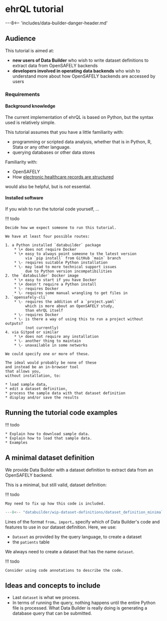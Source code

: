 # ehrQL tutorial

---8<-- 'includes/data-builder-danger-header.md'

## Audience

This tutorial is aimed at:

* **new users of Data Builder**
  who wish to write dataset definitions
  to extract data from OpenSAFELY backends
* **developers involved in operating data backends**
  who wish to understand more about how OpenSAFELY backends
  are accessed by users

### Requirements

#### Background knowledge

The current implementation of ehrQL is based on Python,
but the syntax used is relatively simple.

This tutorial assumes that you have a little familiarity with:

* programming or scripted data analysis,
  whether that is in Python, R, Stata or any other language.
* querying databases or other data stores

Familiarity with:

* OpenSAFELY
* How [electronic healthcare records are structured](data-sources/intro.md)

would also be helpful,
but is *not* essential.

#### Installed software

If you wish to run the tutorial code yourself, …

!!! todo

    Decide how we expect someone to run this tutorial.

    We have at least four possible routes:

    1. a Python installed `databuilder` package
        * \+ does not require Docker
        * \+ easy to always point someone to the latest version
             via `pip install` from GitHub `main` branch
        * \- requires suitable Python installation
        * \- may lead to more technical support issues
             due to Python version incompatibilities
    2. the `databuilder` Docker image
        * \+ easy to start if you have Docker
        * \+ doesn't require a Python install
        * \- requires Docker
        * \- requires some manual wrangling to get files in
    3. `opensafely-cli`
        * \- requires the addition of a `project.yaml`
             which is more about an OpenSAFELY study,
             than ehrQL itself
        * \- requires Docker
        * \- is there a way of using this to run a project without outputs?
             (not currently)
    4. via Gitpod or similar
        * \+ does not require any installation
        * \- another thing to maintain
        * \- unavailable in some networks

    We could specify one or more of these.

    The ideal would probably be none of these
    and instead be an in-browser tool
    that allows you,
    without installation, to:

    * load sample data,
    * edit a dataset definition,
    * process the sample data with that dataset definition
    * display and/or save the results

## Running the tutorial code examples

!!! todo

    * Explain how to download sample data.
    * Explain how to load that sample data.
    * Examples

## A minimal dataset definition

We provide Data Builder with a dataset definition to extract data from an OpenSAFELY backend.

This is a minimal, but still valid, dataset definition:

!!! todo

    May need to fix up how this code is included.

```python
---8<-- "databuilder/wip-dataset-definitions/dataset_definition_minimal.py"
```

Lines of the format `from… import…` specify which of Data Builder's code and features
to use in our dataset definition.
Here, we use:

* `Dataset` as provided by the query language, to create a dataset
* the `patients` table

We always need to create a dataset that has the name `dataset`.

!!! todo

    Consider using code annotations to describe the code.

## Ideas and concepts to include

* Last `dataset` is what we process.
* In terms of running the query,
  nothing happens until the entire Python file is processed.
  What Data Builder is really doing is generating a database query
  that can be submitted.

